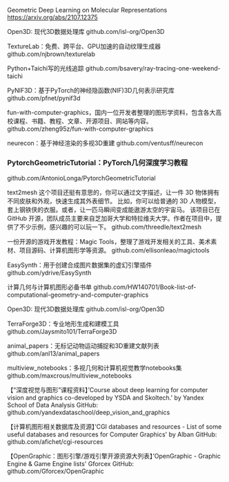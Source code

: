 Geometric Deep Learning on Molecular Representations
https://arxiv.org/abs/2107.12375

Open3D: 现代3D数据处理库
github.com/isl-org/Open3D

TextureLab：免费、跨平台、GPU加速的自动纹理生成器
github.com/njbrown/texturelab

Python+Taichi写的光线追踪
github.com/bsavery/ray-tracing-one-weekend-taichi

PyNIF3D：基于PyTorch的神经隐函数(NIF)3D几何表示研究库
github.com/pfnet/pynif3d

fun-with-computer-graphics，国内一位开发者整理的图形学资料，包含各大高校课程、书籍、教程、文章、开源项目、网站等内容。
github.com/zheng95z/fun-with-computer-graphics ​​​​

neurecon：基于神经渲染的多视3D重建
github.com/ventusff/neurecon

### PytorchGeometricTutorial：PyTorch几何深度学习教程
github.com/AntonioLonga/PytorchGeometricTutorial

text2mesh 这个项目还挺有意思的，你可以通过文字描述，让一件 3D 物体拥有不同皮肤和外观，快速生成其外表细节。
比如，你可以给普通的 3D 人物模型，套上钢铁侠的衣服。或者，让一匹马瞬间变成能遨游太空的宇宙马。
该项目已在 GitHub 开源，团队成员主要来自芝加哥大学和特拉维夫大学。作者在项目中，提供了不少示例，感兴趣的可以玩一下。
github.com/threedle/text2mesh

一份开源的游戏开发教程：Magic Tools，整理了游戏开发相关的工具、美术素材、项目源码、计算机图形学等资源。
github.com/ellisonleao/magictools

EasySynth：用于创建合成图片数据集的虚幻引擎插件
github.com/ydrive/EasySynth

计算几何与计算机图形必备书单
github.com/HW140701/Book-list-of-computational-geometry-and-computer-graphics 

Open3D: 现代3D数据处理库
github.com/isl-org/Open3D

TerraForge3D：专业地形生成和建模工具
github.com/Jaysmito101/TerraForge3D

animal_papers：无标记动物运动捕捉和3D重建文献列表
github.com/anl13/animal_papers

multiview_notebooks：多视几何和计算机视觉教学notebooks集
github.com/maxcrous/multiview_notebooks

【“深度视觉与图形”课程资料】’Course about deep learning for computer vision and graphics co-developed by YSDA and Skoltech.' by Yandex School of Data Analysis GitHub: github.com/yandexdataschool/deep_vision_and_graphics

【计算机图形相关数据库及资源】’CGI databases and resources - List of some useful databases and resources for Computer Graphics' by Alban GitHub: github.com/afichet/cgi-resources

【OpenGraphic：图形引擎/游戏引擎开源资源大列表】’OpenGraphic - Graphic Engine & Game Engine lists' Gforcex GitHub: github.com/Gforcex/OpenGraphic